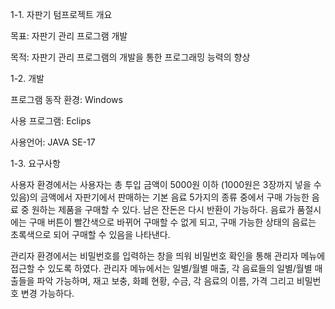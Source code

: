 1-1.	자판기 텀프로젝트 개요

목표: 자판기 관리 프로그램 개발

목적: 자판기 관리 프로그램의 개발을 통한 프로그래밍 능력의 향상

1-2.	개발

프로그램 동작 환경: Windows

사용 프로그램: Eclips

사용언어: JAVA SE-17

1-3.	요구사항

사용자 환경에서는 사용자는 총 투입 금액이 5000원 이하 (1000원은 3장까지 넣을 수 있음)의 금액에서 자판기에서 판매하는 기본 음료 5가지의 종류 중에서 구매 가능한 음료 중 원하는 제품을 구매할 수 있다. 남은 잔돈은 다시 반환이 가능하다. 음료가 품절시에는 구매 버튼이 빨간색으로 바뀌어 구매할 수 없게 되고, 구매 가능한 상태의 음료는 초록색으로 되어 구매할 수 있음을 나타낸다.

관리자 환경에서는 비밀번호를 입력하는 창을 띄워 비밀번호 확인을 통해 관리자 메뉴에 접근할 수 있도록 하였다. 관리자 메뉴에서는 일별/월별 매출, 각 음료들의 일별/월별 매출들을 파악 가능하며, 재고 보충, 화폐 현황, 수금, 각 음료의 이름, 가격 그리고 비밀번호 변경 가능하다.
